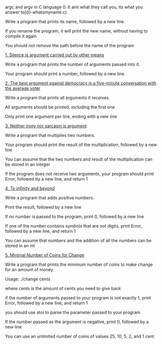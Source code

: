 argc and argv in C language 0. It aint what they call you, its what you answer to](0-whatsmyname.c)

                


                

Write a program that prints its name, followed by a new line.

                


                

If you rename the program, it will print the new name, without having to compile it again

                

You should not remove the path before the name of the program

                


                

[1. Silence is argument carried out by other means](1-args.c)

                


                

Write a program that prints the number of arguments passed into it.

                


                

Your program should print a number, followed by a new line

                


                


                

[2. The best argument against democracy is a five-minute conversation with the average voter](2-args.c)

                


                

Write a program that prints all arguments it receives.

                


                

All arguments should be printed, including the first one

                

Only print one argument per line, ending with a new line

                


                

[3. Neither irony nor sarcasm is argument](3-mul.c)

                


                

Write a program that multiplies two numbers.

                


                

Your program should print the result of the multiplication, followed by a new line

                

You can assume that the two numbers and result of the multiplication can be stored in an integer

                

If the program does not receive two arguments, your program should print Error, followed by a new line, and return 1

                


                

[4. To infinity and beyond](4-add.c)

                


                

Write a program that adds positive numbers.

                


                

Print the result, followed by a new line

                

If no number is passed to the program, print 0, followed by a new line

                

If one of the number contains symbols that are not digits, print Error, followed by a new line, and return 1

                

You can assume that numbers and the addition of all the numbers can be stored in an int

                


                

[5. Minimal Number of Coins for Change](100-change.c)

                


                

Write a program that prints the minimum number of coins to make change for an amount of money.

                


                

Usage: ./change cents

                

where cents is the amount of cents you need to give back

                

if the number of arguments passed to your program is not exactly 1, print Error, followed by a new line, and return 1

                

you should use atoi to parse the parameter passed to your program

                

If the number passed as the argument is negative, print 0, followed by a new line

                

You can use an unlimited number of coins of values 25, 10, 5, 2, and 1 cent


